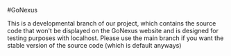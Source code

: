#GoNexus

This is a developmental branch of our project, which contains the source code that won't be displayed on the GoNexus website and is designed for testing purposes with localhost. Please use the main branch if you want the stable version of the source code (which is default anyways)
